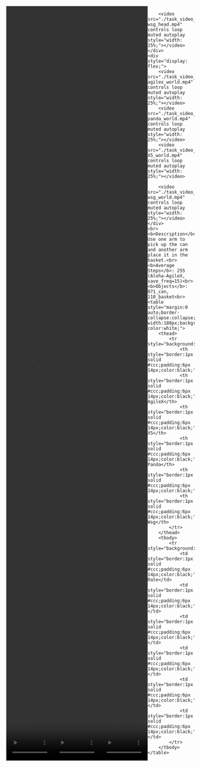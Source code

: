 <!DOCTYPE html>
<html lang="en">
<body>
    <div style="display: flex;">
        <video src="./task_video_clean/place_can_basket/aloha-agilex_head.mp4" controls loop muted autoplay style="width: 25%;"></video>
        <video src="./task_video_clean/place_can_basket/franka-panda_head.mp4" controls loop muted autoplay style="width: 25%;"></video>
        <video src="./task_video_clean/place_can_basket/ARX-X5_head.mp4" controls loop muted autoplay style="width: 25%;"></video>
        
        <video src="./task_video_clean/place_can_basket/ur5-wsg_head.mp4" controls loop muted autoplay style="width: 25%;"></video>
    </div>
    <div style="display: flex;">
        <video src="./task_video_clean/place_can_basket/aloha-agilex_world.mp4" controls loop muted autoplay style="width: 25%;"></video>
        <video src="./task_video_clean/place_can_basket/franka-panda_world.mp4" controls loop muted autoplay style="width: 25%;"></video>
        <video src="./task_video_clean/place_can_basket/ARX-X5_world.mp4" controls loop muted autoplay style="width: 25%;"></video>
        
        <video src="./task_video_clean/place_can_basket/ur5-wsg_world.mp4" controls loop muted autoplay style="width: 25%;"></video>
    </div>
    <br><b>Description</b>: Use one arm to pick up the can and another arm place it in the basket.<br>
    <b>Average Steps</b>: 255 (Aloha-AgileX, save_freq=15)<br>
    <b>Objects</b>: 071_can, 110_basket<br>
    <table style="margin:0 auto;border-collapse:collapse;width:auto;min-width:180px;background-color:white;">
        <thead>
            <tr style="background:#f0f0f0;">
                <th style="border:1px solid #ccc;padding:6px 14px;color:black;">Embodiments</th>
                <th style="border:1px solid #ccc;padding:6px 14px;color:black;">Aloha-AgileX</th>
                <th style="border:1px solid #ccc;padding:6px 14px;color:black;">ARX-X5</th>
                <th style="border:1px solid #ccc;padding:6px 14px;color:black;">Franka-Panda</th>
                <th style="border:1px solid #ccc;padding:6px 14px;color:black;">Piper</th>
                <th style="border:1px solid #ccc;padding:6px 14px;color:black;">UR5-Wsg</th>
            </tr>
        </thead>
        <tbody>
            <tr style="background:white;">
                <td style="border:1px solid #ccc;padding:6px 14px;color:black;">Success Rate</td>
                <td style="border:1px solid #ccc;padding:6px 14px;color:black;">70%</td>
                <td style="border:1px solid #ccc;padding:6px 14px;color:black;">28%</td>
                <td style="border:1px solid #ccc;padding:6px 14px;color:black;">61%</td>
                <td style="border:1px solid #ccc;padding:6px 14px;color:black;">0%</td>
                <td style="border:1px solid #ccc;padding:6px 14px;color:black;">3%</td>
            </tr>
        </tbody>
    </table>
</body>
</html>
